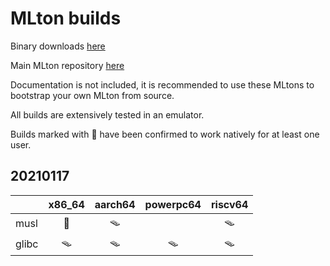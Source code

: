 # MLton builds

Binary downloads [here](https://github.com/ii8/mlton-builds/releases)

Main MLton repository [here](https://github.com/MLton/mlton)

Documentation is not included, it is recommended to use these MLtons to bootstrap your own MLton from source.

All builds are extensively tested in an emulator.

Builds marked with 🧀 have been confirmed to work natively for at least one user.

## 20210117

|          | x86_64  | aarch64 | powerpc64 | riscv64 |
| :---     |  :---:  |  :---:  |   :---:   |  :---:  |
| musl     |   🧀    |   🪤    |            |    🪤   |
| glibc    |   🪤    |   🪤    |     🪤     |    🪤   |
